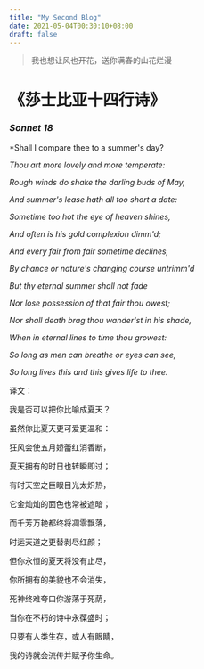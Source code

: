 ```yaml
---
title: "My Second Blog"
date: 2021-05-04T00:30:10+08:00
draft: false
---
```


> 我也想让风也开花，送你满春的山花烂漫

# 《莎士比亚十四行诗》

### *Sonnet 18*

*Shall I compare thee to a summer's day?

*Thou art more lovely and more temperate:*

*Rough winds do shake the darling buds of May,*

*And summer's lease hath all too short a date:*

*Sometime too hot the eye of heaven shines,*

*And often is his gold complexion dimm'd;*

*And every fair from fair sometime declines,*

*By chance or nature's changing course untrimm'd*

*But thy eternal summer shall not fade*

*Nor lose possession of that fair thou owest;*

*Nor shall death brag thou wander'st in his shade,*

*When in eternal lines to time thou growest:*

*So long as men can breathe or eyes can see,*

*So long lives this and this gives life to thee.*



译文：

我是否可以把你比喻成夏天？

虽然你比夏天更可爱更温和：

狂风会使五月娇蕾红消香断，

夏天拥有的时日也转瞬即过；

有时天空之巨眼目光太炽热，

它金灿灿的面色也常被遮暗；

而千芳万艳都终将凋零飘落，

时运天道之更替剥尽红颜；

但你永恒的夏天将没有止尽，

你所拥有的美貌也不会消失，

死神终难夸口你游荡于死荫，

当你在不朽的诗中永葆盛时；

只要有人类生存，或人有眼睛，

我的诗就会流传并赋予你生命。

